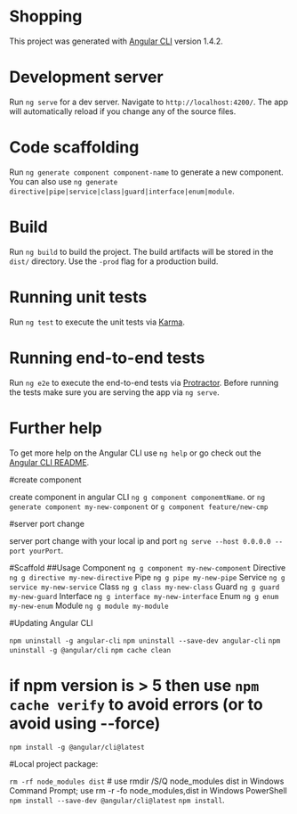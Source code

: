 # Shopping

This project was generated with [Angular CLI](https://github.com/angular/angular-cli) version 1.4.2.

# Development server

Run `ng serve` for a dev server. Navigate to `http://localhost:4200/`. The app will automatically reload if you change any of the source files.

# Code scaffolding

Run `ng generate component component-name` to generate a new component. You can also use `ng generate directive|pipe|service|class|guard|interface|enum|module`.

# Build

Run `ng build` to build the project. The build artifacts will be stored in the `dist/` directory. Use the `-prod` flag for a production build.

# Running unit tests

Run `ng test` to execute the unit tests via [Karma](https://karma-runner.github.io).

# Running end-to-end tests

Run `ng e2e` to execute the end-to-end tests via [Protractor](http://www.protractortest.org/).
Before running the tests make sure you are serving the app via `ng serve`.

# Further help

To get more help on the Angular CLI use `ng help` or go check out the [Angular CLI README](https://github.com/angular/angular-cli/blob/master/README.md).

#create component

create component in angular CLI `ng g component componemtName`. 
or
`ng generate component my-new-component`
or
 `g component feature/new-cmp`

#server port change 

server port change with your local ip and port `ng serve --host 0.0.0.0 --port yourPort`.

#Scaffold	##Usage
Component	`ng g component my-new-component`
Directive	`ng g directive my-new-directive`
Pipe	    `ng g pipe my-new-pipe`
Service 	`ng g service my-new-service`
Class	    `ng g class my-new-class`
Guard	    `ng g guard my-new-guard`
Interface	`ng g interface my-new-interface`
Enum	    `ng g enum my-new-enum`
Module  	`ng g module my-module`

#Updating Angular CLI

`npm uninstall -g angular-cli`
`npm uninstall --save-dev angular-cli`
`npm uninstall -g @angular/cli`
`npm cache clean`

# if npm version is > 5 then use `npm cache verify` to avoid errors (or to avoid using --force)

`npm install -g @angular/cli@latest`

#Local project package:

`rm -rf node_modules dist` # use rmdir /S/Q node_modules dist in Windows Command Prompt; use rm -r -fo node_modules,dist in Windows PowerShell
`npm install --save-dev @angular/cli@latest`
`npm install`.
